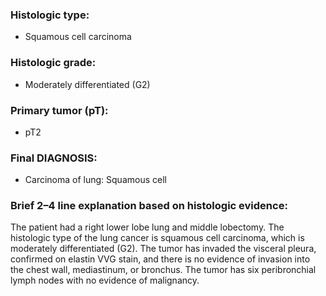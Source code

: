 ### Histologic type:
- Squamous cell carcinoma

### Histologic grade:
- Moderately differentiated (G2)

### Primary tumor (pT):
- pT2

### Final DIAGNOSIS:
- Carcinoma of lung: Squamous cell

### Brief 2–4 line explanation based on histologic evidence:
The patient had a right lower lobe lung and middle lobectomy. The histologic type of the lung cancer is squamous cell carcinoma, which is moderately differentiated (G2). The tumor has invaded the visceral pleura, confirmed on elastin VVG stain, and there is no evidence of invasion into the chest wall, mediastinum, or bronchus. The tumor has six peribronchial lymph nodes with no evidence of malignancy.